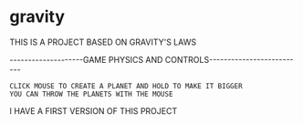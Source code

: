# gravity
THIS IS A PROJECT BASED ON GRAVITY'S LAWS

--------------------GAME PHYSICS AND CONTROLS--------------------------


    CLICK MOUSE TO CREATE A PLANET AND HOLD TO MAKE IT BIGGER
    YOU CAN THROW THE PLANETS WITH THE MOUSE
    


I HAVE A FIRST VERSION OF THIS PROJECT 
